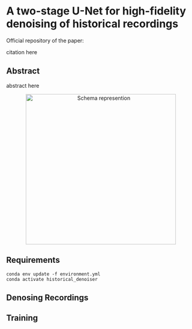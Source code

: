 # A two-stage U-Net for high-fidelity denoising of historical recordings

Official repository of the paper:

citation here

## Abstract
abstract here

<p align="center">
<img src="https://user-images.githubusercontent.com/64018465/131505025-e4530f55-fe5d-4bf4-ae64-cc9a502e5874.png" alt="Schema represention"
width="400px"></p>

## Requirements

    conda env update -f environment.yml
    conda activate historical_denoiser

## Denosing Recordings

## Training

